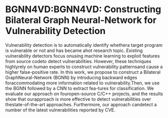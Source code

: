# BGNN4VD:BGNN4VD: Constructing Bilateral Graph Neural-Network for Vulnerability Detection
Vulnerability detection is to automatically identify whethera target program is vulnerable or not and has became ahot research topic. Existing vulnerability detectors focus onusing machine learning to exploit features from source codeto detect vulnerabilities. However, these techniques highlyrely on human experts to construct vulnerability patternsand cause a higher false-positive rate.
In this work, we propose to construct a Bilateral GraphNeural-Network (BGNN) by introducing backward edges foraccommodating more information related to vulnerability.Then, we use the BGNN followed by a CNN to extract fea-tures for classification. We evaluate our approach on fouropen-source C/C++ projects, and the results show that ourapproach is more effective to detect vulnerabilities over thestate-of-the-art approaches. Furthermore, our approach candetect a number of the latest vulnerabilities reported by CVE.
